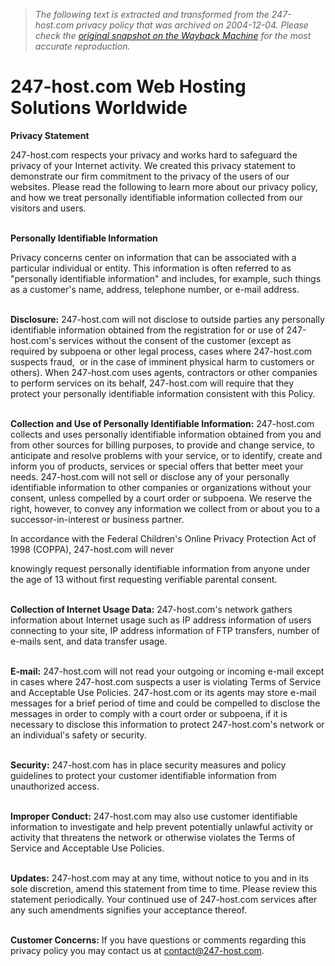 > *The following text is extracted and transformed from the 247-host.com privacy policy that was archived on 2004-12-04. Please check the [original snapshot on the Wayback Machine](https://web.archive.org/web/20041204052818id_/http%3A//www.247-host.com/privacy.html) for the most accurate reproduction.*

# 247-host.com Web Hosting Solutions Worldwide

**Privacy Statement**  
  
247-host.com respects your privacy and works hard to safeguard the privacy of your Internet activity. We created this privacy statement to demonstrate our firm commitment to the privacy of the users of our websites. Please read the following to learn more about our privacy policy, and how we treat personally identifiable information collected from our visitors and users.  
     
  
**Personally Identifiable Information**  
  
Privacy concerns center on information that can be associated with a particular individual or entity. This information is often referred to as "personally identifiable information" and includes, for example, such things as a customer's name, address, telephone number, or e-mail address.  
     
  
**Disclosure:** 247-host.com will not disclose to outside parties any personally identifiable information obtained from the registration for or use of 247-host.com's services without the consent of the customer (except as required by subpoena or other legal process, cases where 247-host.com suspects fraud,  or in the case of imminent physical harm to customers or others). When 247-host.com uses agents, contractors or other companies to perform services on its behalf, 247-host.com will require that they protect your personally identifiable information consistent with this Policy.  
     
  
**Collection and Use of Personally Identifiable Information:** 247-host.com collects and uses personally identifiable information obtained from you and from other sources for billing purposes, to provide and change service, to anticipate and resolve problems with your service, or to identify, create and inform you of products, services or special offers that better meet your needs. 247-host.com will not sell or disclose any of your personally identifiable information to other companies or organizations without your consent, unless compelled by a court order or subpoena. We reserve the right, however, to convey any information we collect from or about you to a successor-in-interest or business partner.

In accordance with the Federal Children's Online Privacy Protection Act of 1998 (COPPA), 247-host.com will never 

knowingly request  personally identifiable information  from anyone under the age of 13 without first requesting verifiable parental consent.  
     
  
**Collection of Internet Usage Data:** 247-host.com's network gathers information about Internet usage such as IP address information of users connecting to your site, IP address information of FTP transfers, number of e-mails sent, and data transfer usage.  
     
  
**E-mail:** 247-host.com will not read your outgoing or incoming e-mail except in cases where 247-host.com suspects a user is violating Terms of Service and Acceptable Use Policies. 247-host.com or its agents may store e-mail messages for a brief period of time and could be compelled to disclose the messages in order to comply with a court order or subpoena, if it is necessary to disclose this information to protect 247-host.com's network or an individual's safety or security.  
     
  
**Security:** 247-host.com has in place security measures and policy guidelines to protect your customer identifiable information from unauthorized access.  
     
  
**Improper Conduct:** 247-host.com may also use customer identifiable information to investigate and help prevent potentially unlawful activity or activity that threatens the network or otherwise violates the Terms of Service and Acceptable Use Policies.  
     
  
**Updates:** 247-host.com may at any time, without notice to you and in its sole discretion, amend this statement from time to time. Please review this statement periodically. Your continued use of 247-host.com services after any such amendments signifies your acceptance thereof.  
     
  
**Customer Concerns:** If you have questions or comments regarding this privacy policy you may contact us at [ contact@247-host.com](mailto:privacy@hosting.mymarkdown.com).
